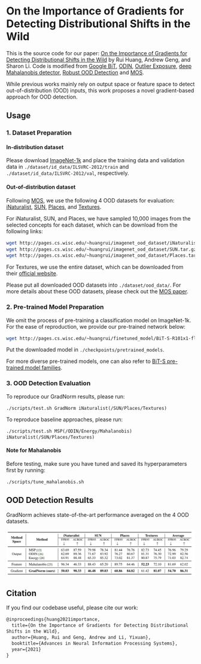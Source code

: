 # On the Importance of Gradients for Detecting Distributional Shifts in the Wild

This is the source code for our paper:
[On the Importance of Gradients for Detecting Distributional Shifts in the Wild](https://arxiv.org/abs/2110.00218)
by Rui Huang, Andrew Geng, and Sharon Li.
Code is modified from [Google BiT](https://github.com/google-research/big_transfer),
[ODIN](https://github.com/facebookresearch/odin),
[Outlier Exposure](https://github.com/hendrycks/outlier-exposure),
[deep Mahalanobis detector](https://github.com/pokaxpoka/deep_Mahalanobis_detector),
[Robust OOD Detection](https://github.com/jfc43/robust-ood-detection)
and [MOS](https://github.com/deeplearning-wisc/large_scale_ood).

While previous works mainly rely on output space or feature space to detect out-of-distribution (OOD) inputs,
this work proposes a novel gradient-based approach for OOD detection.


## Usage

### 1. Dataset Preparation

#### In-distribution dataset

Please download [ImageNet-1k](http://www.image-net.org/challenges/LSVRC/2012/index) and place the training data and validation data in
`./dataset/id_data/ILSVRC-2012/train` and  `./dataset/id_data/ILSVRC-2012/val`, respectively.

#### Out-of-distribution dataset
Following [MOS](https://arxiv.org/pdf/2105.01879.pdf), we use the following 4 OOD datasets for evaluation:
[iNaturalist](https://arxiv.org/pdf/1707.06642.pdf), 
[SUN](https://vision.princeton.edu/projects/2010/SUN/paper.pdf), 
[Places](http://places2.csail.mit.edu/PAMI_places.pdf), 
and [Textures](https://arxiv.org/pdf/1311.3618.pdf).

For iNaturalist, SUN, and Places, we have sampled 10,000 images from the selected concepts for each dataset,
which can be download from the following links:
```bash
wget http://pages.cs.wisc.edu/~huangrui/imagenet_ood_dataset/iNaturalist.tar.gz
wget http://pages.cs.wisc.edu/~huangrui/imagenet_ood_dataset/SUN.tar.gz
wget http://pages.cs.wisc.edu/~huangrui/imagenet_ood_dataset/Places.tar.gz
```

For Textures, we use the entire dataset, which can be downloaded from their
[official website](https://www.robots.ox.ac.uk/~vgg/data/dtd/).

Please put all downloaded OOD datasets into `./dataset/ood_data/`.
For more details about these OOD datasets, please check out the [MOS paper](https://arxiv.org/pdf/2105.01879.pdf).


### 2. Pre-trained Model Preparation

We omit the process of pre-training a classification model on ImageNet-1k.
For the ease of reproduction, we provide our pre-trained network below:
```bash
wget http://pages.cs.wisc.edu/~huangrui/finetuned_model/BiT-S-R101x1-flat-finetune.pth.tar
```
Put the downloaded model in `./checkpoints/pretrained_models`.

For more diverse pre-trained models, one can also refer to
[BiT-S pre-trained model families](https://github.com/google-research/big_transfer).


### 3. OOD Detection Evaluation

To reproduce our GradNorm results, please run:
```
./scripts/test.sh GradNorm iNaturalist(/SUN/Places/Textures)
```

To reproduce baseline approaches, please run:
```
./scripts/test.sh MSP(/ODIN/Energy/Mahalanobis) iNaturalist(/SUN/Places/Textures)
```

#### Note for Mahalanobis
Before testing, make sure you have tuned and saved its hyperparameters first by running:
```
./scripts/tune_mahalanobis.sh
```

## OOD Detection Results

GradNorm achieves state-of-the-art performance averaged on the 4 OOD datasets.

![results](demo_figs/main_result.png)

## Citation

If you find our codebase useful, please cite our work:
```
@inproceedings{huang2021importance,
  title={On the Importance of Gradients for Detecting Distributional Shifts in the Wild},
  author={Huang, Rui and Geng, Andrew and Li, Yixuan},
  booktitle={Advances in Neural Information Processing Systems},
  year={2021}
}
```
